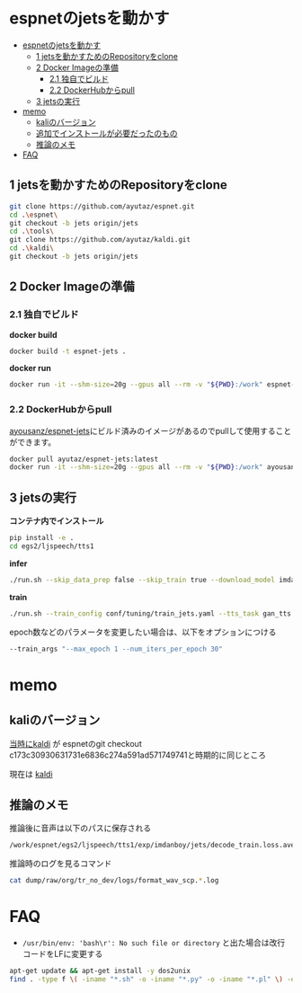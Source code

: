 # espnetのjetsを動かす

<!-- TOC -->
* [espnetのjetsを動かす](#espnetのjetsを動かす)
  * [1 jetsを動かすためのRepositoryをclone](#1-jetsを動かすためのrepositoryをclone)
  * [2 Docker Imageの準備](#2-docker-imageの準備)
    * [2.1 独自でビルド](#21-独自でビルド)
    * [2.2 DockerHubからpull](#22-dockerhubからpull)
  * [3 jetsの実行](#3-jetsの実行)
* [memo](#memo)
  * [kaliのバージョン](#kaliのバージョン)
  * [追加でインストールが必要だったのもの](#追加でインストールが必要だったのもの)
  * [推論のメモ](#推論のメモ)
* [FAQ](#faq)
<!-- TOC -->

## 1 jetsを動かすためのRepositoryをclone

```sh
git clone https://github.com/ayutaz/espnet.git
cd .\espnet\
git checkout -b jets origin/jets
cd .\tools\
git clone https://github.com/ayutaz/kaldi.git
cd .\kaldi\
git checkout -b jets origin/jets
```

## 2 Docker Imageの準備

### 2.1 独自でビルド
**docker build**
```bash
docker build -t espnet-jets .
```

**docker run**
```bash
docker run -it --shm-size=20g --gpus all --rm -v "${PWD}:/work" espnet-jets bash
```

### 2.2 DockerHubからpull

[ayousanz/espnet-jets](https://hub.docker.com/repository/docker/ayousanz/espnet-jets/general)にビルド済みのイメージがあるのでpullして使用することができます。

```bash
docker pull ayutaz/espnet-jets:latest
docker run -it --shm-size=20g --gpus all --rm -v "${PWD}:/work" ayousanz/espnet-jets:latest bash
```

## 3 jetsの実行


**コンテナ内でインストール**
```bash
pip install -e .
cd egs2/ljspeech/tts1
```

**infer**
```bash
./run.sh --skip_data_prep false --skip_train true --download_model imdanboy/jets
```

**train**

```bash
./run.sh --train_config conf/tuning/train_jets.yaml --tts_task gan_tts --stage 1 --stop_stage 7 --ngpu 1
```

epoch数などのパラメータを変更したい場合は、以下をオプションにつける

```bash
--train_args "--max_epoch 1 --num_iters_per_epoch 30"
```

# memo

## kaliのバージョン
[当時にkaldi](https://github.com/kaldi-asr/kaldi/tree/ac29a6ff09823d1cbb4814da60360c966f33cd0d) が espnetのgit checkout c173c30930631731e6836c274a591ad571749741と時期的に同じところ

現在は [kaldi](https://github.com/kaldi-asr/kaldi/tree/01aadd7c19372e3eacadec88caabd86162f33d69)

##  推論のメモ

推論後に音声は以下のパスに保存される
```sh
/work/espnet/egs2/ljspeech/tts1/exp/imdanboy/jets/decode_train.loss.ave/dev/log/output.XX
```

推論時のログを見るコマンド
```sh
cat dump/raw/org/tr_no_dev/logs/format_wav_scp.*.log
```

# FAQ
* `/usr/bin/env: 'bash\r': No such file or directory` と出た場合は改行コードをLFに変更する

```sh
apt-get update && apt-get install -y dos2unix
find . -type f \( -iname "*.sh" -o -iname "*.py" -o -iname "*.pl" \) -exec dos2unix {} +
```